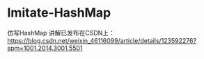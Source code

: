 # Imitate-HashMap
仿写HashMap
讲解已发布在CSDN上：https://blog.csdn.net/weixin_46116099/article/details/123592276?spm=1001.2014.3001.5501
